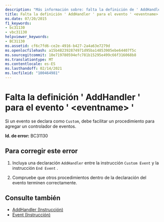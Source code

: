 ```yaml
---
description: "Más información sobre: falta la definición de ' AddHandler ' para el evento ' <eventname> '"
title: Falta la definición ' AddHandler ' para el evento ' <eventname> '
ms.date: 07/20/2015
f1_keywords:
- bc31130
- vbc31130
helpviewer_keywords:
- BC31130
ms.assetid: cf6c7fd6-ce2e-4916-b427-2a4a63e7279d
ms.openlocfilehash: a15b482392874971d95ba14853905ebe64407f5c
ms.sourcegitcommit: 10e719780594efc781b15295e499c66f316068b8
ms.translationtype: MT
ms.contentlocale: es-ES
ms.lasthandoff: 02/14/2021
ms.locfileid: "100464981"
---
```

# <a name="addhandler-definition-missing-for-event-eventname"></a>Falta la definición ' AddHandler ' para el evento ' \<eventname> '

Si un evento se declara como `Custom`, debe facilitar un procedimiento para agregar un controlador de eventos.  
  
 **Id. de error:** BC31130  
  
## <a name="to-correct-this-error"></a>Para corregir este error  
  
1. Incluya una declaración `AddHandler` entre la instrucción `Custom Event` y la instrucción `End Event` .  
  
2. Compruebe que otros procedimientos dentro de la declaración del evento terminen correctamente.  
  
## <a name="see-also"></a>Consulte también

- [AddHandler (Instrucción)](../language-reference/statements/addhandler-statement.md)
- [Event (Instrucción)](../language-reference/statements/event-statement.md)

